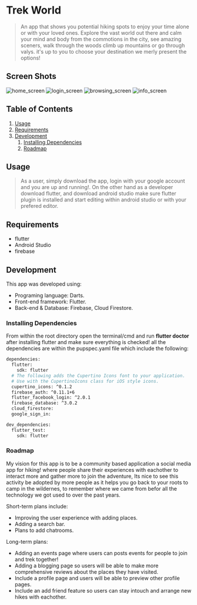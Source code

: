 # Trek World

> An app that shows you potential hiking spots to enjoy your time alone or with your loved ones. Explore
> the vast world out there and calm your mind and body from the commotions in the city, see amazing sceners, walk through the woods
> climb up mountains or go through valys. it's up to you to choose your destination we merly present the options!

## Screen Shots

![home_screen](https://i.ibb.co/ZJ0HXW7/home-screen.png)
![login_screen](https://i.ibb.co/WFQPptH/login-screen.png)
![browsing_screen](https://i.ibb.co/pPxzGzQ/browsing-screen.png)
![info_screen](https://i.ibb.co/1ZsgjQM/info-screnn.png)

## Table of Contents

1. [Usage](#Usage)
1. [Requirements](#requirements)
1. [Development](#development)
   1. [Installing Dependencies](#installing-dependencies)
   1. [Roadmap](#roadmap)

## Usage

> As a user, simply download the app, login with your google account and you are up and running!. On the other hand as a developer download flutter, and download android studio make sure flutter plugin is installed and start editing within android studio or with your prefered editor.

## Requirements

- flutter
- Android Studio
- firebase

## Development

This app was developed using:

- Programing language: Darts.
- Front-end framework: Flutter.
- Back-end & Database: Firebase, Cloud Firestore.

### Installing Dependencies

From within the root directory open the terminal/cmd and run **flutter doctor** after installing flutter and make sure everything is checked!
all the dependencies are within the pupspec.yaml file which include the following:

```sh
dependencies:
  flutter:
    sdk: flutter
  # The following adds the Cupertino Icons font to your application.
  # Use with the CupertinoIcons class for iOS style icons.
  cupertino_icons: ^0.1.2
  firebase_auth: ^0.11.1+6
  flutter_facebook_login: ^2.0.1
  firebase_database: ^3.0.2
  cloud_firestore:
  google_sign_in:

dev_dependencies:
  flutter_test:
    sdk: flutter
```

### Roadmap

My vision for this app is to be a community based application a social media app for hiking! where people share their experiences with eachother to interact more and gather more to join the adventure, Its nice to see this activity be adopted by more people as it helps you go back to your roots to camp in the wildernes, to remember where we came from befor all the technology we got used to over the past years.

Short-term plans include:

- Improving the user experience with adding places.
- Adding a search bar.
- Plans to add chatrooms.

Long-term plans:

- Adding an events page where users can posts events for people to join and trek together!
- Adding a blogging page so users will be able to make more comprehensive reviews about the places they have visited.
- Include a profile page and users will be able to preview other profile pages.
- Include an add friend feature so users can stay intouch and arrange new hikes with eachother.
